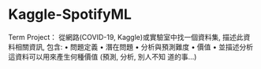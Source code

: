 ﻿# Kaggle-SpotifyML

Term Project：
從網路(COVID-19, Kaggle)或實驗室中找一個資料集, 描述此資
料相關資訊, 包含:
• 問題定義
• 潛在問題
• 分析與預測難度
• 價值
• 並描述分析這資料可以用來產生何種價值 (預測, 分析, 別人不知
道的事…)
